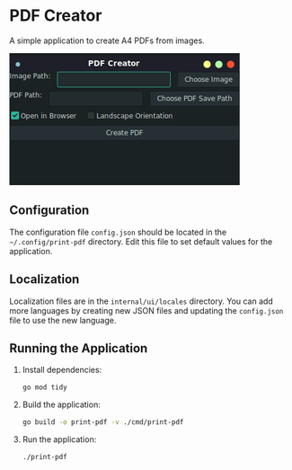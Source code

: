 # PDF Creator

A simple application to create A4 PDFs from images.

![alt text](image.png)

## Configuration

The configuration file `config.json` should be located in the `~/.config/print-pdf` directory. Edit this file to set default values for the application.

## Localization

Localization files are in the `internal/ui/locales` directory. You can add more languages by creating new JSON files and updating the `config.json` file to use the new language.

## Running the Application

1. Install dependencies:
   ```sh
   go mod tidy
   ```
2. Build the application:
   ```sh
   go build -o print-pdf -v ./cmd/print-pdf
   ```
3. Run the application:
   ```sh
   ./print-pdf
   ```